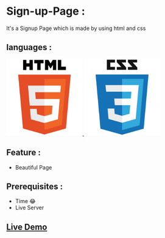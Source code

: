 # Sign-up-Page : 
It's a Signup Page which is made by using html and css

## languages :

<a href="https://www.w3.org/html/" target="_blank" rel="noreferrer" > <img src="https://raw.githubusercontent.com/devicons/devicon/master/icons/html5/html5-original-wordmark.svg" alt="html5" width="200" height="200" /> </a>
<a href="https://www.w3schools.com/css/" target="_blank" rel="noreferrer" > <img src="https://raw.githubusercontent.com/devicons/devicon/master/icons/css3/css3-original-wordmark.svg" alt="css3" width="200" height="200" /> </a>
## Feature : 
* Beautiful Page
## Prerequisites :
* Time 😂
* Live Server

## <a href="https://page-of-signup.netlify.app/"> Live Demo </a> #
